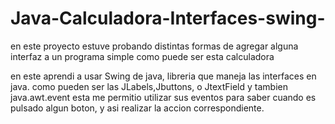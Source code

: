 # Java-Calculadora-Interfaces-swing-

en este proyecto estuve probando distintas formas de agregar alguna interfaz a un programa simple como puede ser esta calculadora

en este aprendi a usar Swing de java, libreria que maneja las interfaces en java.
como pueden ser las JLabels,Jbuttons, o JtextField 
y tambien java.awt.event esta me permitio utilizar sus eventos para saber cuando es pulsado algun boton, y asi realizar la accion correspondiente.
